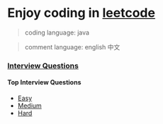 # Enjoy coding in [leetcode](https://leetcode.com/)
>coding language: java

>comment language: english 中文

### [Interview Questions](https://leetcode.com/explore/interview)

#### Top Interview Questions
- [Easy](https://leetcode.com/explore/interview/card/top-interview-questions-easy/)
- [Medium](https://leetcode.com/explore/interview/card/top-interview-questions-medium/)
- [Hard](https://leetcode.com/explore/interview/card/top-interview-questions-hard/)

